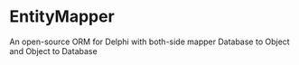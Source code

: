 # EntityMapper
An open-source ORM for Delphi with both-side mapper Database to Object and Object to Database
